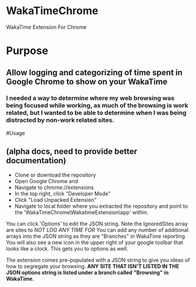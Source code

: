 # WakaTimeChrome
WakaTime Extension For Chrome

# Purpose
## Allow logging and categorizing of time spent in Google Chrome to show on your WakaTime
### I needed a way to determine where my web browsing was being focused while working, as much of the browsing is work related, but I wanted to be able to determine when I was being distracted by non-work related sites. 

#Usage
## (alpha docs, need to provide better documentation)
* Clone or download the repository
* Open Google Chrome and
* Navigate to chrome://extensions
* In the top right, click "Developer Mode"
* Click "Load Unpacked Extension"
* Navigate to local folder where you extracted the repository and point to the 'WakaTimeChrome\WakatimeExtension\app' within.

You can click 'Options' to edit the JSON string. Note the IgnoredSites array are sites to *NOT LOG ANY TIME FOR*
You can add any number of additional arrays into the JSON string as they are "Branches" in WakaTime reporting
You will also see a new icon in the upper right of your google toolbar that looks like a clock. This gets you to options as well.

The extension comes pre-populated with a JSON string to give you ideas of how to segregate your browsing. 
**ANY SITE THAT ISN'T LISTED IN THE JSON options string is listed under a branch called "Browsing" in WakaTime.**
